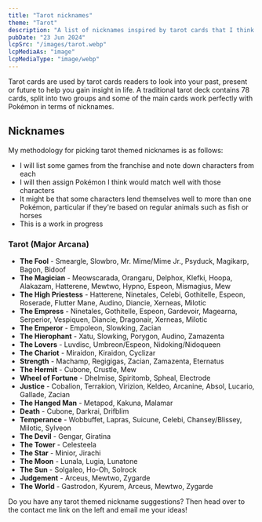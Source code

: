 ```yaml
---
title: "Tarot nicknames"
theme: "Tarot"
description: "A list of nicknames inspired by tarot cards that I think would work well with Pokémon."
pubDate: "23 Jun 2024"
lcpSrc: "/images/tarot.webp"
lcpMediaAs: "image"
lcpMediaType: "image/webp"
---
```


Tarot cards are used by tarot cards readers to look into your past, present or future to help you gain insight in life. A traditional tarot deck contains 78 cards, split into two groups and some of the main cards work perfectly with Pokémon in terms of nicknames.

## Nicknames

My methodology for picking tarot themed nicknames is as follows:

* I will list some games from the franchise and note down characters from each
* I will then assign Pokémon I think would match well with those characters
* It might be that some characters lend themselves well to more than one Pokémon, particular if they're based on regular animals such as fish or horses
* This is a work in progress

### Tarot (Major Arcana)

* **The Fool** - Smeargle, Slowbro, Mr. Mime/Mime Jr., Psyduck, Magikarp, Bagon, Bidoof
* **The Magician** - Meowscarada, Orangaru, Delphox, Klefki, Hoopa, Alakazam, Hatterene, Mewtwo, Hypno, Espeon, Mismagius, Mew
* **The High Priestess** - Hatterene, Ninetales, Celebi, Gothitelle, Espeon, Roserade, Flutter Mane, Audino, Diancie, Xerneas, Milotic
* **The Empress** - Ninetales, Gothitelle, Espeon, Gardevoir, Magearna, Serperior, Vespiquen, Diancie, Dragonair, Xerneas, Milotic
* **The Emperor** - Empoleon, Slowking, Zacian
* **The Hierophant** - Xatu, Slowking, Porygon, Audino, Zamazenta
* **The Lovers** - Luvdisc, Umbreon/Espeon, Nidoking/Nidoqueen
* **The Chariot** - Miraidon, Kiraidon, Cyclizar
* **Strength** - Machamp, Regigigas, Zacian, Zamazenta, Eternatus
* **The Hermit** - Cubone, Crustle, Mew
* **Wheel of Fortune** - Dhelmise, Spiritomb, Spheal, Electrode
* **Justice** - Cobalion, Terrakion, Virizion, Keldeo, Arcanine, Absol, Lucario, Gallade, Zacian
* **The Hanged Man** - Metapod, Kakuna, Malamar
* **Death** - Cubone, Darkrai, Drifblim
* **Temperance** - Wobbuffet, Lapras, Suicune, Celebi, Chansey/Blissey, Milotic, Sylveon
* **The Devil** - Gengar, Giratina
* **The Tower** - Celesteela
* **The Star** - Minior, Jirachi
* **The Moon** - Lunala, Lugia, Lunatone
* **The Sun** - Solgaleo, Ho-Oh, Solrock
* **Judgement** - Arceus, Mewtwo, Zygarde
* **The World** - Gastrodon, Kyurem, Arceus, Mewtwo, Zygarde

Do you have any tarot themed nickname suggestions? Then head over to the contact me link on the left and email me your ideas!